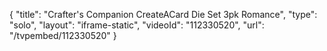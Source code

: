 {
    "title": "Crafter's Companion CreateACard Die Set 3pk  Romance",
    "type": "solo",
    "layout": "iframe-static",
    "videoId": "112330520",
    "url": "\/tvpembed\/112330520"
}